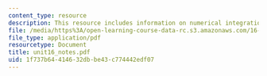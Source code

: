 ```yaml
---
content_type: resource
description: This resource includes information on numerical integration.
file: /media/https%3A/open-learning-course-data-rc.s3.amazonaws.com/16-21-techniques-for-structural-analysis-and-design-spring-2005/1f737b64414632dbbe43c774442edf07_unit16_notes.pdf
file_type: application/pdf
resourcetype: Document
title: unit16_notes.pdf
uid: 1f737b64-4146-32db-be43-c774442edf07
---
```

